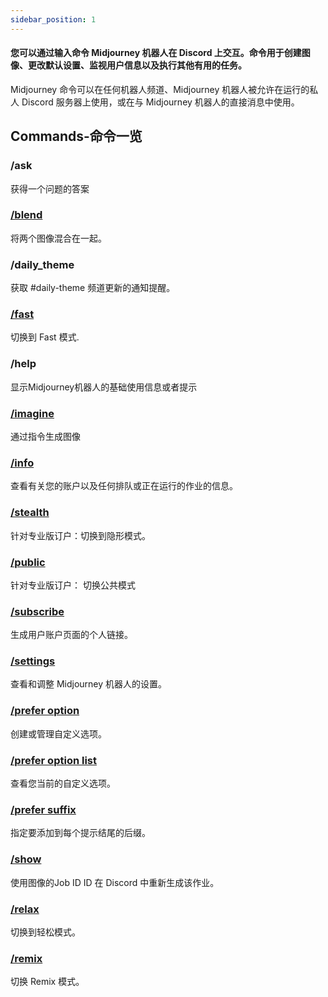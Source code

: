 ```yaml
---
sidebar_position: 1
---
```


#### 您可以通过输入命令 Midjourney 机器人在 Discord 上交互。命令用于创建图像、更改默认设置、监视用户信息以及执行其他有用的任务。

Midjourney 命令可以在任何机器人频道、Midjourney 机器人被允许在运行的私人 Discord 服务器上使用，或在与 Midjourney 机器人的直接消息中使用。

## Commands-命令一览

### /ask

获得一个问题的答案

### [/blend](https://docs.midjourney.com/blend)

将两个图像混合在一起。

### /daily_theme

获取 #daily-theme 频道更新的通知提醒。

### [/fast](https://docs.midjourney.com/fast-relax)

切换到 Fast 模式.

### /help


显示Midjourney机器人的基础使用信息或者提示

### [/imagine](https://docs.midjourney.com/quick-start)


通过指令生成图像

### [/info](https://docs.midjourney.com/info)


查看有关您的账户以及任何排队或正在运行的作业的信息。

### [/stealth](https://docs.midjourney.com/stealth)


针对专业版订户：切换到隐形模式。

### [/public](https://docs.midjourney.com/stealth)

针对专业版订户： 切换公共模式

### [/subscribe](https://docs.midjourney.com/plans)

生成用户账户页面的个人链接。

### [/settings](https://docs.midjourney.com/settings-and-presets)

查看和调整 Midjourney 机器人的设置。

### [/prefer option](https://docs.midjourney.com/settings-and-presets)

创建或管理自定义选项。

### [/prefer option list](https://docs.midjourney.com/settings-and-presets)

查看您当前的自定义选项。

### [/prefer suffix](https://docs.midjourney.com/settings-and-presets)

指定要添加到每个提示结尾的后缀。

### [/show](https://docs.midjourney.com/show-job)

使用图像的Job ID ID 在 Discord 中重新生成该作业。

### [/relax](https://docs.midjourney.com/fast-relax)

切换到轻松模式。

### [/remix](https://docs.midjourney.com/remix)

切换 Remix 模式。


